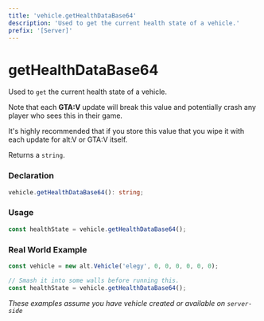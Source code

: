 ```yaml
---
title: 'vehicle.getHealthDataBase64'
description: 'Used to get the current health state of a vehicle.'
prefix: '[Server]'
---
```


# getHealthDataBase64

Used to `get` the current health state of a vehicle.

Note that each **GTA:V** update will break this value and potentially crash any player who sees this in their game.

It's highly recommended that if you store this value that you wipe it with each update for alt:V or GTA:V itself.

Returns a `string`.

### Declaration

```typescript
vehicle.getHealthDataBase64(): string;
```

### Usage

```js
const healthState = vehicle.getHealthDataBase64();
```

### Real World Example

```js
const vehicle = new alt.Vehicle('elegy', 0, 0, 0, 0, 0, 0);

// Smash it into some walls before running this.
const healthState = vehicle.getHealthDataBase64();
```

_These examples assume you have vehicle created or available on `server-side`_